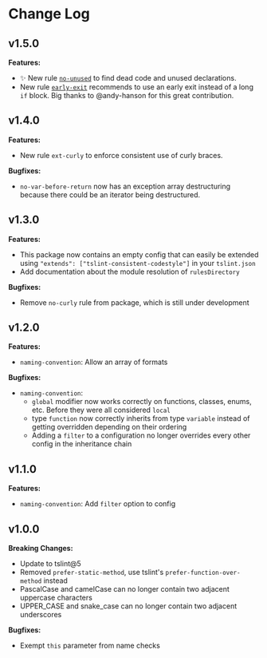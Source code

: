 # Change Log

## v1.5.0
**Features:**
* :sparkles: New rule [`no-unused`](https://github.com/ajafff/tslint-consistent-codestyle/blob/master/docs/no-unused.md) to find dead code and unused declarations.
* New rule [`early-exit`](https://github.com/ajafff/tslint-consistent-codestyle/blob/master/docs/early-exit.md) recommends to use an early exit instead of a long `if` block. Big thanks to @andy-hanson for this great contribution.

## v1.4.0
**Features:**
* New rule `ext-curly` to enforce consistent use of curly braces.

**Bugfixes:**
* `no-var-before-return` now has an exception array destructuring because there could be an iterator being destructured.

## v1.3.0
**Features:**
* This package now contains an empty config that can easily be extended using `"extends": ["tslint-consistent-codestyle"]` in your `tslint.json`
* Add documentation about the module resolution of `rulesDirectory`

**Bugfixes:**
* Remove `no-curly` rule from package, which is still under development

## v1.2.0
**Features:**
* `naming-convention`: Allow an array of formats

**Bugfixes:**
* `naming-convention`:
  * `global` modifier now works correctly on functions, classes, enums, etc. Before they were all considered `local`
  * type `function` now correctly inherits from type `variable` instead of getting overridden depending on their ordering
  * Adding a `filter` to a configuration no longer overrides every other config in the inheritance chain

## v1.1.0

**Features:**
* `naming-convention`: Add `filter` option to config

## v1.0.0

**Breaking Changes:**
* Update to tslint@5
* Removed `prefer-static-method`, use tslint's `prefer-function-over-method` instead
* PascalCase and camelCase can no longer contain two adjacent uppercase characters
* UPPER_CASE and snake_case can no longer contain two adjacent underscores

**Bugfixes:**
* Exempt `this` parameter from name checks
